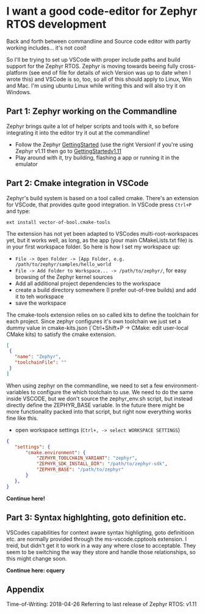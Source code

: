 # I want a good code-editor for Zephyr RTOS development
Back and forth between commandline and Source code editor with partly working includes... it's not cool!

So I'll be trying to set up VSCode with proper include paths and build support for the Zephyr RTOS.
Zephyr is moving towards beeing fully cross-platform (see end of file for details of wich Version was up to date when
I wrote this) and VSCode is so, too, so all of this should apply to Linux, Win and Mac. I'm using ubuntu Linux while
writing this and will also try it on Windows.

## Part 1: Zephyr working on the Commandline
Zephyr brings quite a lot of helper scripts and tools with it, so before integrating it into the editor try it out at the commandline!
- Follow the Zephyr [GettingStarted](http://docs.zephyrproject.org/getting_started/getting_started.html) (use the right Version! if you're using Zephyr v1.11 then go to [GettingStartedv1.11](http://docs.zephyrproject.org/1.11.0/getting_started/getting_started.html)
- Play around with it, try building, flashing a app or running it in the emulator

## Part 2: Cmake integration in VSCode
Zephyr's build system is based on a tool called cmake. There's an extension for VSCode, that provides quite good integration. In VSCode press `Ctrl+P` and type:
```
ext install vector-of-bool.cmake-tools
```
The extension has not yet been adapted to VSCodes multi-root-workspaces yet, but it works well, as long, as the app (your main CMakeLists.txt file) is in your first workspace folder.
So here is how I set my workspace up:
- `File -> Open Folder -> [App Folder, e.g. /path/to/zephyr/samples/hello_world`
- `File -> Add Folder to Workspace... -> /path/to/zephyr/`, for easy browsing of the Zephyr kernel sources
- Add all additional project dependencies to the workspace
- create a build directory somewhere (I prefer out-of-tree builds) and add it to teh workspace
- save the workspace

The cmake-tools extension relies on so called kits to define the toolchain for each project. Since zephyr configures it's own toolchain we just set a dummy value in cmake-kits.json (`Ctrl+Shift+P -> CMake: edit user-local CMake kits) to satisfy the cmake extension.
 ```json
 [
  {
    "name": "Zephyr",
    "toolchainFile": ""
  }
 ]
 ```

 When using zephyr on the commandline, we need to set a few environment-variables to configure the which toolchain to use. We need to do the same inside VSCODE, but we don't source the zephyr_env.sh script, but instead directly define the ZEPHYR_BASE variable. In the future there might be more functionality packed into that script, but right now everything works fine like this.
 - open workspace settings (`Ctrl+, -> select WORKSPACE SETTINGS`)
 ```json
{
	"settings": {
		"cmake.environment": {
			"ZEPHYR_TOOLCHAIN_VARIANT": "zephyr",
            "ZEPHYR_SDK_INSTALL_DIR": "/path/to/zephyr-sdk",
            "ZEPHYR_BASE": "/path/to/zephyr"
        }
	},
}
```

**Continue here!**


## Part 3: Syntax highlghting, goto definition etc.
VSCodes capabilities for context aware syntax highligting, goto definitioon etc. are normally provided through the ms-vscode.cpptools extension. I treid, but didn't get it to work in a way any where close to acceptable. They seem to be switching the way they store and handle those relationships, so this might change soon. 


**Continue here: cquery**




## Appendix
Time-of-Writing: 2018-04-26
Referring to last release of Zephyr RTOS: v1.11